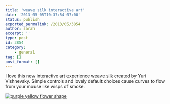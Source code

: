 ```yaml
---
title: 'weave silk interactive art'
date: '2013-05-05T10:37:54-07:00'
status: publish
exported_permalink: /2013/05/3854
author: sarah
excerpt: ''
type: post
id: 3854
category:
    - general
tag: []
post_format: []
---
```

I love this new interactive art experience [weave silk](http://weavesilk.com/) created by Yuri Vishnevsky. Simple controls and lovely default choices cause curves to flow from your mouse like wisps of smoke.

[![purple yellow flower shape](https://www.ultrasaurus.com/images/blog/yellow-purple-flower.png)](http://r.weavesilk.com/?v=4&id=kix6gfqmwi)